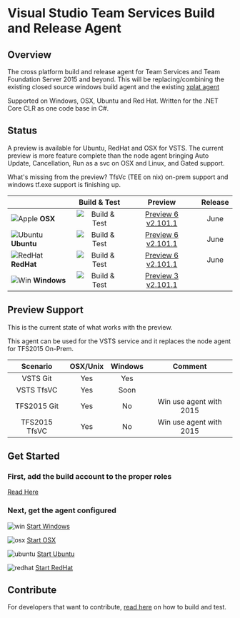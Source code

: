 # Visual Studio Team Services Build and Release Agent

## Overview 

The cross platform build and release agent for Team Services and Team Foundation Server 2015 and beyond.  This will be replacing/combining the existing closed source windows build agent and the existing [xplat agent](https://github.com/Microsoft/vso-agent)  

Supported on Windows, OSX, Ubuntu and Red Hat.  Written for the .NET Core CLR as one code base in C#.


## Status
   
A preview is available for Ubuntu, RedHat and OSX for VSTS.  The current preview is more feature complete than the node agent bringing Auto Update, Cancellation, Run as a svc on OSX and Linux, and Gated support.

What's missing from the preview? TfsVc (TEE on nix) on-prem support and windows tf.exe support is finishing up. 

|   | Build & Test | Preview | Release |
|---|:-----:|:-----:|:-----:|
|![Apple](docs/res/apple_med.png) **OSX**|![Build & Test](https://mseng.visualstudio.com/_apis/public/build/definitions/b924d696-3eae-4116-8443-9a18392d8544/3080/badge?branch=master)| [Preview 6 v2.101.1](https://github.com/Microsoft/vsts-agent/releases/tag/v2.101.1) | June |
|![Ubuntu](docs/res/ubuntu_med.png) **Ubuntu**|![Build & Test](https://mseng.visualstudio.com/_apis/public/build/definitions/b924d696-3eae-4116-8443-9a18392d8544/2853/badge?branch=master)| [Preview 6 v2.101.1](https://github.com/Microsoft/vsts-agent/releases/tag/v2.101.1) | June |
|![RedHat](docs/res/redhat_med.png) **RedHat**|![Build & Test](https://mseng.visualstudio.com/_apis/public/build/definitions/b924d696-3eae-4116-8443-9a18392d8544/3418/badge?branch=master)| [Preview 6 v2.101.1](https://github.com/Microsoft/vsts-agent/releases/tag/v2.101.1) | June |
|![Win](docs/res/win_med.png) **Windows**|![Build & Test](https://mseng.visualstudio.com/_apis/public/build/definitions/b924d696-3eae-4116-8443-9a18392d8544/2850/badge?branch=master)| [Preview 3 v2.101.1](https://github.com/Microsoft/vsts-agent/releases/tag/v2.101.1) | |

## Preview Support

This is the current state of what works with the preview.  

This agent can be used for the VSTS service and it replaces the node agent for TFS2015 On-Prem.

| Scenario | OSX/Unix | Windows | Comment |
|:-------------:|:-----:|:-----:|:-----:|
| VSTS Git      |  Yes  | Yes   |
| VSTS TfsVC    |  Yes  | Soon  |
| TFS2015 Git   |  Yes  | No    | Win use agent with 2015 |
| TFS2015 TfsVC |  Yes  | No    | Win use agent with 2015 |

## Get Started

### First, add the build account to the proper roles
    
[Read Here](docs/start/roles.md)

### Next, get the agent configured

![win](docs/res/win_sm.png)  [Start Windows](docs/start/startwin.md)  

![osx](docs/res/apple_sm.png)  [Start OSX](docs/start/startosx.md)  

![ubuntu](docs/res/ubuntu_sm.png)  [Start Ubuntu](docs/start/startubuntu.md)  

![redhat](docs/res/redhat_sm.png)  [Start RedHat](docs/start/startredhat.md)  

## Contribute

For developers that want to contribute, [read here](docs/contribute.md) on how to build and test.
